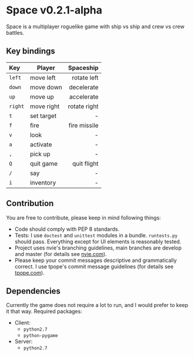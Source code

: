 # Space v0.2.1-alpha

Space is a multiplayer roguelike game with ship vs ship and crew vs crew
battles. 

## Key bindings

| Key     | Player      | Spaceship    |
| :------ | ----------- | -----------: |
| `left`  | move left   | rotate left  |
| `down`  | move down   | decelerate   |
| `up`    | move up     | accelerate   |
| `right` | move right  | rotate right |
| `t`     | set target  | -            |
| `f`     | fire        | fire missile |
| `v`     | look        | -            |
| `a`     | activate    | -            |
| `,`     | pick up     | -            |
| `Q`     | quit game   | quit flight  |
| `/`     | say         | -            |
| `i`     | inventory   | -            |

## Contribution

You are free to contribute, please keep in mind following things:
* Code should comply with PEP 8 standards.
* Tests: I use `doctest` and `unittest` modules in a bundle. `runtests.py`
should pass. Everything except for UI elements is reasonably tested.
* Project uses nvie's branching guidelines, main branches are develop and
master (for details see
[nvie.com](http://nvie.com/posts/a-successful-git-branching-model)).
* Please keep your commit messages descriptive and grammatically correct. I
use tpope's commit message guidelines (for details see
[tpope.com](http://www.tpope.net/node/106)).

## Dependencies

Currently the game does not require a lot to run, and I would prefer to keep
it that way. Required packages:

* Client:
    * `python2.7`
    * `python-pygame`
* Server:
    * `python2.7`
